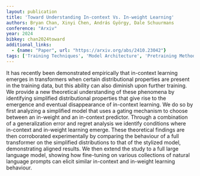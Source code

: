```yaml
---
layout: publication
title: 'Toward Understanding In-context Vs. In-weight Learning'
authors: Bryan Chan, Xinyi Chen, András György, Dale Schuurmans
conference: "Arxiv"
year: 2024
bibkey: chan2024toward
additional_links:
  - {name: "Paper", url: "https://arxiv.org/abs/2410.23042"}
tags: ['Training Techniques', 'Model Architecture', 'Pretraining Methods', 'Transformer', 'Fine-Tuning', 'Prompting', 'In-Context Learning']
---
```

It has recently been demonstrated empirically that in-context learning
emerges in transformers when certain distributional properties are present in
the training data, but this ability can also diminish upon further training. We
provide a new theoretical understanding of these phenomena by identifying
simplified distributional properties that give rise to the emergence and
eventual disappearance of in-context learning. We do so by first analyzing a
simplified model that uses a gating mechanism to choose between an in-weight
and an in-context predictor. Through a combination of a generalization error
and regret analysis we identify conditions where in-context and in-weight
learning emerge. These theoretical findings are then corroborated
experimentally by comparing the behaviour of a full transformer on the
simplified distributions to that of the stylized model, demonstrating aligned
results. We then extend the study to a full large language model, showing how
fine-tuning on various collections of natural language prompts can elicit
similar in-context and in-weight learning behaviour.
